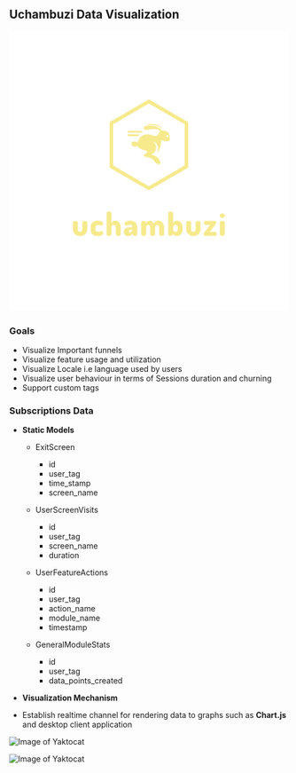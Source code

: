 ## Uchambuzi Data Visualization

![Test Image 1](logo_transparent.png)

### Goals

* Visualize Important funnels
* Visualize feature usage and utilization
* Visualize Locale i.e language used by users
* Visualize user behaviour in terms of Sessions duration and churning 
* Support custom tags

### Subscriptions Data

* **Static Models**
    - ExitScreen
        - id
        - user_tag
        - time_stamp
        - screen_name
    
    - UserScreenVisits
        - id
        - user_tag
        - screen_name
        - duration
    
    - UserFeatureActions
        - id
        - user_tag
        - action_name
        - module_name
        - timestamp
    
    - GeneralModuleStats
        - id
        - user_tag
        - data_points_created
    
* **Visualization Mechanism**
- Establish realtime channel for rendering data to graphs such as **Chart.js** and desktop client application

![Image of Yaktocat](https://pimg-guru.com/0%2F979%2F979372%2Flivestreaming_7c0fca0a-5d21-4294-86e1-c3f9df97132c.png)

![Image of Yaktocat](https://circuits4you.com/wp-content/uploads/2019/01/line_chart_ESP8266.png)


